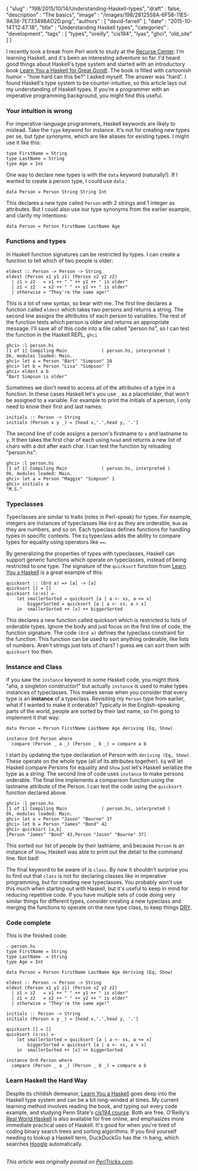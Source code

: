 {
   "slug" : "198/2015/10/14/Understanding-Haskell-types",
   "draft" : false,
   "description" : "The basics",
   "image" : "/images/198/2812558A-6F58-11E5-9A38-7E733498AD2D.png",
   "authors" : [
      "david-farrell"
   ],
   "date" : "2015-10-14T12:47:18",
   "title" : "Understanding Haskell types",
   "categories" : "development",
   "tags" : [
      "types",
      "oreilly",
      "cis194",
      "lyas",
      "ghci",
      "old_site"
   ]
}


I recently took a break from Perl work to study at the [Recurse Center](http://recurse.com). I'm learning Haskell, and it's been an interesting adventure so far. I'd heard good things about Haskell's type system and started with an introductory book [Learn You a Haskell for Great Good!](http://learnyouahaskell.com/). The book is filled with cartoonish humor - "how hard can this be?" I asked myself. The answer was "hard". I found Haskell's type system to be counter-intuitive, so this article lays out my understanding of Haskell types. If you're a programmer with an imperative programming background, you might find this useful.

### Your intuition is wrong

For imperative-language programmers, Haskell keywords are likely to mislead. Take the `type` keyword for instance. It's not for creating new types per se, but *type synonyms*, which are like aliases for existing types. I might use it like this:

``` prettyprint
type FirstName = String
type LastName = String
type Age = Int
```

One way to declare new types is with the `data` keyword (naturally!). If I wanted to create a person type, I could use `data` :

``` prettyprint
data Person = Person String String Int
```

This declares a new type called `Person` with 2 strings and 1 integer as attributes. But I could also use our type synonyms from the earlier example, and clarify my intentions:

``` prettyprint
data Person = Person FirstName LastName Age
```

### Functions and types

In Haskell function signatures can be restricted by types. I can create a function to tell which of two people is older:

``` prettyprint
eldest :: Person -> Person -> String
eldest (Person x1 y1 z1) (Person x2 y2 z2)
  | z1 > z2   = x1 ++ " " ++ y1 ++ " is older"
  | z1 < z2   = x2 ++ " " ++ y2 ++ " is older"
  | otherwise = "They're the same age!"
```

This is a lot of new syntax, so bear with me. The first line declares a function called `eldest` which takes two persons and returns a string. The second line assigns the attributes of each person to variables. The rest of the function tests which person is older and returns an appropriate message. I'll save all of this code into a file called "person.hs", so I can test the function in the Haskell REPL, `ghci`

``` prettyprint
ghci> :l person.hs
[1 of 1] Compiling Main             ( person.hs, interpreted )
Ok, modules loaded: Main.
ghci> let a = Person "Bart" "Simpson" 10
ghci> let b = Person "Lisa" "Simpson" 7
ghci> eldest a b
"Bart Simpson is older"
```

Sometimes we don't need to access all of the attributes of a type in a function. In these cases Haskell let's you use `_` as a placeholder, that won't be assigned to a variable. For example to print the initials of a person, I only need to know their first and last names:

``` prettyprint
initials :: Person -> String
initials (Person x y _) = [head x,'.',head y, '.']
```

The second line of code assigns a person's firstname to `x` and lastname to `y`. It then takes the first char of each using `head` and returns a new list of chars with a dot after each char. I can test the function by reloading "person.hs":

``` prettyprint
ghci> :l person.hs
[1 of 1] Compiling Main             ( person.hs, interpreted )
Ok, modules loaded: Main.
ghci> let a = Person "Maggie" "Simpson" 1
ghci> initials a
"M.S."
```

### Typeclasses

Typeclasses are similar to traits (roles in Perl-speak) for types. For example, integers are instances of typeclasses like `Ord` as they are orderable, `Num` as they are numbers, and so on. Each typeclass defines functions for handling types in specific contexts. The `Eq` typeclass adds the ability to compare types for equality using operators like `==`.

By generalizing the properties of types with typeclasses, Haskell can support generic functions which operate on typeclasses, instead of being restricted to one type. The signature of the `quicksort` function from [Learn You a Haskell](http://learnyouahaskell.com/recursion) is a great example of this:

``` prettyprint
quicksort :: (Ord a) => [a] -> [a]
quicksort [] = []
quicksort (x:xs) =·
    let smallerSorted = quicksort [a | a <- xs, a <= x]
        biggerSorted = quicksort [a | a <- xs, a > x]
    in  smallerSorted ++ [x] ++ biggerSorted
```

This declares a new function called quicksort which is restricted to lists of orderable types. Ignore the body and just focus on the first line of code, the function signature. The code `(Ord a)` defines the typeclass constraint for the function. This function can be used to sort anything orderable, like lists of numbers. Aren't strings just lists of chars? I guess we can sort them with `quicksort` too then.

### Instance and Class

If you saw the `instance` keyword in some Haskell code, you might think "aha, a singleton constructor!" but actually `instance` is used to make types instances of typeclasses. This makes sense when you consider that every type is an **instance** of a typeclass. Revisiting my `Person` type from earlier, what if I wanted to make it orderable? Typically in the English-speaking parts of the world, people are sorted by their last name, so I'm going to implement it that way:

``` prettyprint
data Person = Person FirstName LastName Age deriving (Eq, Show)

instance Ord Person where
  compare (Person _ a _) (Person _ b _) = compare a b
```

I start by updating the type declaration of Person with `deriving (Eq, Show)`. These operate on the whole type (all of its attributes together). `Eq` will let Haskell compare Persons for equality and `Show` just let's Haskell serialize the type as a string. The second line of code uses `instance` to make persons orderable. The final line implements a comparison function using the lastname attribute of the Person. I can test the code using the `quicksort` function declared above.

``` prettyprint
ghci> :l person.hs
[1 of 1] Compiling Main             ( person.hs, interpreted )
Ok, modules loaded: Main.
ghci> let a = Person "Jason" "Bourne" 37
ghci> let b = Person "James" "Bond" 42
ghci> quicksort [a,b]
[Person "James" "Bond" 43,Person "Jason" "Bourne" 37]
```

This sorted our list of people by their lastname, and because `Person` is an instance of `Show`, Haskell was able to print out the detail to the command line. Not bad!

The final keyword to be aware of is `class`. By now it shouldn't surprise you to find out that `class` is not for declaring classes like in imperative programming, but for creating new typeclasses. You probably won't use this much when starting out with Haskell, but it's useful to keep in mind for reducing repetitive code. If you have multiple sets of code doing very similar things for different types, consider creating a new typeclass and merging the functions to operate on the new type class, to keep things [DRY](https://en.wikipedia.org/wiki/Don't_repeat_yourself).

### Code complete

This is the finished code:

``` prettyprint
--person.hs
type FirstName = String
type LastName  = String
type Age = Int 

data Person = Person FirstName LastName Age deriving (Eq, Show)

eldest :: Person -> Person -> String
eldest (Person x1 y1 z1) (Person x2 y2 z2)
  | z1 > z2   = x1 ++ " " ++ y1 ++ " is older"
  | z1 < z2   = x2 ++ " " ++ y2 ++ " is older"
  | otherwise = "They're the same age!"

initials :: Person -> String
initials (Person x y _) = [head x,'.',head y, '.']

quicksort [] = []
quicksort (x:xs) =·
    let smallerSorted = quicksort [a | a <- xs, a <= x]
        biggerSorted = quicksort [a | a <- xs, a > x]
    in  smallerSorted ++ [x] ++ biggerSorted

instance Ord Person where
  compare (Person _ a _) (Person _ b _) = compare a b
```

### Learn Haskell the Hard Way

Despite its childish demeanor, [Learn You a Haskell](http://learnyouahaskell.com/) goes deep into the Haskell type system and can be a bit long-winded at times. My current learning method involves reading the book, and typing out every code example, and studying Penn State's [cis194 course](https://www.cis.upenn.edu/~cis194/spring13/lectures.html). Both are free. O'Reilly's [Real World Haskell](http://book.realworldhaskell.org/read/) is also available for free online, and emphasizes more immediate practical uses of Haskell. It's good for when you're tired of coding binary search trees and sorting algorithms. If you find yourself needing to lookup a Haskell term, DuckDuckGo has the `!h` bang, which searches [Hoogle](https://www.haskell.org/hoogle/) automatically.

\
*This article was originally posted on [PerlTricks.com](http://perltricks.com).*
